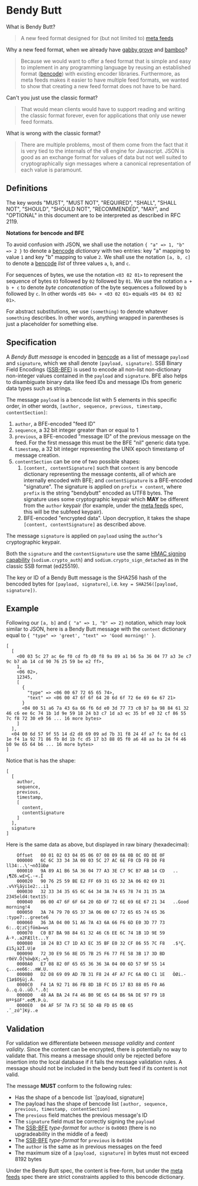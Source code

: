 # Bendy Butt

What is Bendy Butt?

> A new feed format designed for (but not limited to) [meta feeds]

Why a new feed format, when we already have [gabby grove] and [bamboo]?

> Because we would want to offer a feed format that is simple and easy
> to implement in any programming language by reusing an established
> format ([bencode]) with existing encoder libraries.  Furthermore, as
> meta feeds makes it easier to have multiple feed formats, we wanted
> to show that creating a new feed format does not have to be hard.

Can't you just use the classic format?

> That would mean clients would have to support reading and writing
> the classic format forever, even for applications that only use
> newer feed formats.

What is wrong with the classic format?

> There are multiple problems, most of them come from the fact that it
> is very tied to the internals of the v8 engine for Javascript. JSON
> is good as an exchange format for values of data but not well suited
> to cryptographically sign messages where a canonical representation
> of each value is paramount.

## Definitions

The key words "MUST", "MUST NOT", "REQUIRED", "SHALL", "SHALL NOT", "SHOULD",
"SHOULD NOT", "RECOMMENDED", "MAY", and "OPTIONAL" in this document are to be
interpreted as described in RFC 2119.

**Notations for bencode and BFE**

To avoid confusion with JSON, we shall use the notation `{ "a" => 1, "b" => 2 }`
to denote a [bencode] *dictionary* with two entries: key "a" mapping to value
`1` and key "b" mapping to value `2`.  We shall use the notation `[a, b, c]` to
denote a [bencode] *list* of three values `a`, `b`, and `c`.

For sequences of bytes, we use the notation `<03 02 01>` to represent the
sequence of bytes `03` followed by `02` followed by `01`. We use the notation
`a + b + c` to denote *byte concatenation* of the byte sequences `a` followed by
`b` followed by `c`. In other words `<05 04> + <03 02 01>` equals
`<05 04 03 02 01>`.

For abstract substitutions, we use `(something)` to denote whatever `something`
describes. In other words, anything wrapped in parentheses is just a placeholder
for something else.

## Specification

A *Bendy Butt message* is encoded in [bencode] as a list of message `payload`
and `signature`, which we shall denote `[payload, signature]`. SSB Binary Field
Encodings ([SSB-BFE]) is used to encode all non-list non-dictionary non-integer
values contained in the `payload` and `signature`. BFE also helps to
disambiguate binary data like feed IDs and message IDs from generic data types
such as strings.

The message `payload` is a bencode list with 5 elements in this specific order,
in other words, `[author, sequence, previous, timestamp, contentSection]`:

1) `author`, a BFE-encoded "feed ID"
2) `sequence`, a 32 bit integer greater than or equal to 1
3) `previous`, a BFE-encoded "message ID" of the previous message
  on the feed. For the first message this must be the BFE "nil" generic data
  type.
4) `timestamp`, a 32 bit integer representing the UNIX epoch timestamp of message
  creation.
5) `contentSection` can be one of two possible shapes:
    1. `[content, contentSignature]` such that `content` is any bencode
    dictionary representing the message contents, all of which are internally
    encoded with BFE; and `contentSignature` is a BFE-encoded "signature". The
    signature is applied on `prefix + content`, where `prefix` is the string
    "bendybutt" encoded as UTF8 bytes. The signature uses some cryptographic
    keypair which **MAY** be different from the `author` keypair (for example,
    under the [meta feeds] spec, this will be the subfeed keypair).
    2. BFE-encoded "encrypted data". Upon decryption, it takes the shape
    `[content, contentSignature]` as described above.

The message `signature` is applied on `payload` using the `author`'s
cryptographic keypair.

Both the `signature` and the `contentSignature` use the same [HMAC signing capability]
(`sodium.crypto_auth`) and `sodium.crypto_sign_detached` as in the classic
SSB format (ed25519).

The key or ID of a Bendy Butt message is the SHA256 hash of the bencoded bytes
for `[payload, signature]`, i.e. `key = SHA256([payload, signature])`.

## Example

Following our `[a, b]` and `{ "a" => 1, "b" => 2}` notation, which may look
similar to JSON, here is a Bendy Butt message with the `content` dictionary
equal to `{ "type" => 'greet', "text" => 'Good morning!' }`.

```
[
  [
    <00 03 5c 27 ac 6e f0 cd fb d0 f8 9a 89 a1 b6 5a 36 04 77 a3 3e c7 9c b7 ab 14 cd 90 76 25 59 be e2 ff>,
    1,
    <06 02>,
    12345,
    [
      {
        "type" => <06 00 67 72 65 65 74>,
        "text" => <06 00 47 6f 6f 64 20 6d 6f 72 6e 69 6e 67 21>
      }
      <04 00 51 a6 7a 43 6a 66 f6 6d e0 3d 77 73 c0 b7 ba 98 84 61 32 46 c6 ee 6c 74 1b 1d 9e 59 18 24 b3 c7 1d a3 ec 35 bf e0 32 cf 86 55 7c f8 72 30 e9 56 ... 16 more bytes>
    ]
  ],
  <04 00 6d 57 9f 55 14 d2 d8 69 09 ad 7b 31 f8 24 4f a7 fc 6a 0d c1 1e f4 1a 92 71 86 fb 8d 1b fc d5 17 b3 88 05 f0 a6 48 aa ba 24 f4 46 b0 9e 65 64 b6 ... 16 more bytes>
]
```

Notice that is has the shape:

```
[
  [
    author,
    sequence,
    previous,
    timestamp,
    [
      content,
      contentSignature
    ]
  ],
  signature
]
```

Here is the same data as above, but displayed in raw binary (hexadecimal):

```
    Offset   00 01 02 03 04 05 06 07 08 09 0A 0B 0C 0D 0E 0F
    000000   6C 6C 33 34 3A 00 03 5C 27 AC 6E F0 CD FB D0 F8   ll34:..\'¬nðÍûÐø
    000010   9A 89 A1 B6 5A 36 04 77 A3 3E C7 9C B7 AB 14 CD   ..¡¶Z6.w£>Ç.·«.Í
    000020   90 76 25 59 BE E2 FF 69 31 65 32 3A 06 02 69 31   .v%Y¾âÿi1e2:..i1
    000030   32 33 34 35 65 6C 64 34 3A 74 65 78 74 31 35 3A   2345eld4:text15:
    000040   06 00 47 6F 6F 64 20 6D 6F 72 6E 69 6E 67 21 34   ..Good morning!4
    000050   3A 74 79 70 65 37 3A 06 00 67 72 65 65 74 65 36   :type7:..greete6
    000060   36 3A 04 00 51 A6 7A 43 6A 66 F6 6D E0 3D 77 73   6:..Q¦zCjfömà=ws
    000070   C0 B7 BA 98 84 61 32 46 C6 EE 6C 74 1B 1D 9E 59   À·º..a2FÆîlt...Y
    000080   18 24 B3 C7 1D A3 EC 35 BF E0 32 CF 86 55 7C F8   .$³Ç.£ì5¿à2Ï.U|ø
    000090   72 30 E9 56 8E D5 7B 25 F6 77 FE 58 3B 17 3D BD   r0éV.Õ{%öwþX;.=½
    0000A0   E7 08 82 0F 65 65 36 36 3A 04 00 6D 57 9F 55 14   ç...ee66:..mW.U.
    0000B0   D2 D8 69 09 AD 7B 31 F8 24 4F A7 FC 6A 0D C1 1E   ÒØi.­{1ø$O§üj.Á.
    0000C0   F4 1A 92 71 86 FB 8D 1B FC D5 17 B3 88 05 F0 A6   ô..q.û..üÕ.³..ð¦
    0000D0   48 AA BA 24 F4 46 B0 9E 65 64 B6 9A DE 97 F9 18   Hªº$ôF°.ed¶.Þ.ù.
    0000E0   04 AF 5F 7A F3 5E 5D 4B FD 85 0B 65               .¯_zó^]Ký..e
```


## Validation

For validation we differentiate between *message validity* and *content
validity*. Since the content can be encrypted, there is potentially no way to
validate that. This means a message should only be rejected before insertion
into the local database if it fails the message validation rules. A message
should not be included in the bendy butt feed if its content is not valid.

The message **MUST** conform to the following rules:

 - Has the shape of a bencode list `[payload, signature]
 - The payload has the shape of bencode list `[author, sequence, previous, timestamp, contentSection]`
 - The `previous` field matches the previous message's ID
 - The `signature` field must be correctly signing the `payload`
 - The [SSB-BFE] *type-format* for `author` is `0x0003` (there is no
 upgradeability in the middle of a feed)
 - The [SSB-BFE] *type-format* for `previous` is `0x0104`
 - The `author` is the same as in previous messages on the feed
 - The maximum size of a `[payload, signature]` in bytes must not exceed 8192 bytes

Under the Bendy Butt spec, the content is free-form, but under the [meta feeds]
spec there are strict constraints applied to this bencode dictionary.

[SSB]: https://github.com/ssbc/
[gabby grove]: https://github.com/ssbc/ssb-spec-drafts/tree/master/drafts/draft-ssb-core-gabbygrove/00
[bamboo]: https://github.com/AljoschaMeyer/bamboo
[meta feeds]: https://github.com/ssb-ngi-pointer/ssb-meta-feed-spec
[SSB-BFE]: https://github.com/ssb-ngi-pointer/ssb-binary-field-encodings
[HMAC signing capability]: https://github.com/ssb-js/ssb-keys#signobjkeys-hmac_key-obj
[bencode]: https://en.wikipedia.org/wiki/Bencode
